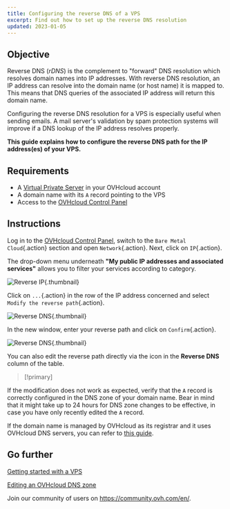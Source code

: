 ```yaml
---
title: Configuring the reverse DNS of a VPS
excerpt: Find out how to set up the reverse DNS resolution
updated: 2023-01-05
---
```


## Objective

Reverse DNS (*rDNS*) is the complement to "forward" DNS resolution which resolves domain names into IP addresses. With reverse DNS resolution, an IP address can resolve into the domain name (or host name) it is mapped to. This means that DNS queries of the associated IP address will return this domain name.

Configuring the reverse DNS resolution for a VPS is especially useful when sending emails. A mail server's validation by spam protection systems will improve if a DNS lookup of the IP address resolves properly.

**This guide explains how to configure the reverse DNS path for the IP address(es) of your VPS.**

## Requirements

- A [Virtual Private Server](https://www.ovhcloud.com/en-ie/vps/) in your OVHcloud account
- A domain name with its `A` record pointing to the VPS
- Access to the [OVHcloud Control Panel](https://www.ovh.com/auth/?action=gotomanager&from=https://www.ovh.ie/&ovhSubsidiary=ie)

## Instructions

Log in to the [OVHcloud Control Panel](https://www.ovh.com/auth/?action=gotomanager&from=https://www.ovh.ie/&ovhSubsidiary=ie), switch to the `Bare Metal Cloud`{.action} section and open `Network`{.action}. Next, click on `IP`{.action}.

The drop-down menu underneath **"My public IP addresses and associated services"** allows you to filter your services according to category.

![Reverse IP](images_selectservice2022.png){.thumbnail}

Click on `...`{.action} in the row of the IP address concerned and select `Modify the reverse path`{.action}.

![Reverse DNS](reversecp01.png){.thumbnail}

In the new window, enter your reverse path and click on `Confirm`{.action}.

![Reverse DNS](reversecp02.png){.thumbnail}

You can also edit the reverse path directly via the icon in the **Reverse DNS** column of the table.

> [!primary]
>
If the modification does not work as expected, verify that the `A` record is correctly configured in the DNS zone of your domain name. Bear in mind that it might take up to 24 hours for DNS zone changes to be effective, in case you have only recently edited the `A` record.
>
If the domain name is managed by OVHcloud as its registrar and it uses OVHcloud DNS servers, you can refer to [this guide](dns_zone_edit1.).
>

## Go further <a name="gofurther"></a>

[Getting started with a VPS](starting_with_a_vps1.)

[Editing an OVHcloud DNS zone](dns_zone_edit1.)

Join our community of users on <https://community.ovh.com/en/>.
